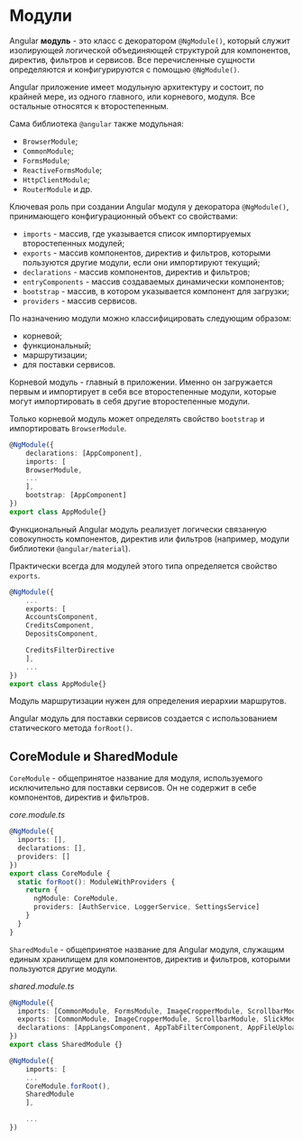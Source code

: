 # Модули

Angular **модуль** - это класс с декоратором `@NgModule()`, который служит изолирующей логической объединяющей структурой для компонентов, директив, фильтров и сервисов. Все перечисленные сущности определяются и конфигурируются с помощью `@NgModule()`.

Angular приложение имеет модульную архитектуру и состоит, по крайней мере, из одного главного, или корневого, модуля. Все остальные относятся к второстепенным.

Сама библиотека `@angular` также модульная:

- `BrowserModule`;
- `CommonModule`;
- `FormsModule`;
- `ReactiveFormsModule`;
- `HttpClientModule`;
- `RouterModule` и др.

Ключевая роль при создании Angular модуля у декоратора `@NgModule()`, принимающего конфигурационный объект со свойствами:

- `imports` - массив, где указывается список импортируемых второстепенных модулей;
- `exports` - массив компонентов, директив и фильтров, которыми пользуются другие модули, если они импортируют текущий;
- `declarations` - массив компонентов, директив и фильтров;
- `entryComponents` - массив создаваемых динамически компонентов;
- `bootstrap` - массив, в котором указывается компонент для загрузки;
- `providers` - массив сервисов.

По назначению модули можно классифицировать следующим образом:

- корневой;
- функциональный;
- маршрутизации;
- для поставки сервисов.

Корневой модуль - главный в приложении. Именно он загружается первым и импортирует в себя все второстепенные модули, которые могут импортировать в себя другие второстепенные модули.

Только корневой модуль может определять свойство `bootstrap` и импортировать `BrowserModule`.

```ts
@NgModule({
	declarations: [AppComponent],
	imports: [
	BrowserModule,
	...
	],
	bootstrap: [AppComponent]
})
export class AppModule{}
```

Функциональный Angular модуль реализует логически связанную совокупность компонентов, директив или фильтров (например, модули библиотеки `@angular/material`).

Практически всегда для модулей этого типа определяется свойство `exports`.

```ts
@NgModule({
	...
	exports: [
	AccountsComponent,
	CreditsComponent,
	DepositsComponent,

	CreditsFilterDirective
	],
	...
})
export class AppModule{}
```

Модуль маршрутизации нужен для определения иерархии маршрутов.

Angular модуль для поставки сервисов создается с использованием статического метода `forRoot()`.

## CoreModule и SharedModule

`CoreModule` - общепринятое название для модуля, используемого исключительно для поставки сервисов. Он не содержит в себе компонентов, директив и фильтров.

_core.module.ts_

```ts
@NgModule({
  imports: [],
  declarations: [],
  providers: []
})
export class CoreModule {
  static forRoot(): ModuleWithProviders {
    return {
      ngModule: CoreModule,
      providers: [AuthService, LoggerService, SettingsService]
    }
  }
}
```

`SharedModule` - общепринятое название для Angular модуля, служащим единым хранилищем для компонентов, директив и фильтров, которыми пользуются другие модули.

_shared.module.ts_

```ts
@NgModule({
  imports: [CommonModule, FormsModule, ImageCropperModule, ScrollbarModule, SlickModule, SlickModule.forRoot()],
  exports: [CommonModule, ImageCropperModule, ScrollbarModule, SlickModule, AppLangsComponent, AppTabFilterComponent, AppFileUploadComponent, ComponentPreloaderDirective],
  declarations: [AppLangsComponent, AppTabFilterComponent, AppFileUploadComponent, ComponentPreloaderDirective]
})
export class SharedModule {}
```

```ts
@NgModule({
	imports: [
	...
	CoreModule.forRoot(),
	SharedModule
	],

	...
})
```
